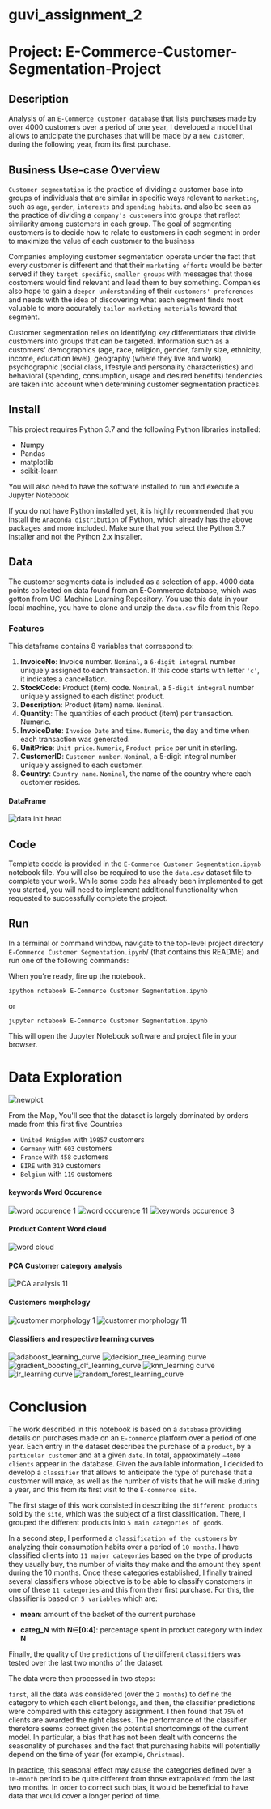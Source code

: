 # guvi_assignment_2
# Project: E-Commerce-Customer-Segmentation-Project

## Description

Analysis of an `E-Commerce customer database` that lists purchases made by over 4000 customers over a period of one year, I developed a model that allows to anticipate the purchases that will be made by a `new customer`, during the following year, from its first purchase.

## Business Use-case Overview
`Customer segmentation` is the practice of dividing a customer base into groups of individuals that are similar in specific ways relevant to `marketing`, such as `age`, `gender`, `interests` and `spending habits`. and also be seen as the practice of dividing a `company’s customers` into groups that reflect similarity among customers in each group. The goal of segmenting customers is to decide how to relate to customers in each segment in order to maximize the value of each customer to the business

Companies employing customer segmentation operate under the fact that every customer is different and that their `marketing efforts` would be better served if they `target specific`, `smaller groups` with messages that those costomers would find relevant and lead them to buy something. Companies also hope to gain a `deeper understanding` of their `customers' preferences` and needs with the idea of discovering what each segment finds most valuable to more accurately `tailor marketing materials` toward that segment.

Customer segmentation relies on identifying key differentiators that divide customers into groups that can be targeted. Information such as a customers' demographics (age, race, religion, gender, family size, ethnicity, income, education level), geography (where they live and work), psychographic (social class, lifestyle and personality characteristics) and behavioral (spending, consumption, usage and desired benefits) tendencies are taken into account when determining customer segmentation practices.


## Install
This project requires Python 3.7 and the following Python libraries installed:

* Numpy
* Pandas
* matplotlib
* scikit-learn

You will also need to have the software installed to run and execute a Jupyter Notebook

If you do not have Python installed yet, it is highly recommended that you install the `Anaconda distribution` of Python, which already has the above packages and more included. Make sure that you select the Python 3.7 installer and not the Python 2.x installer.


## Data
The customer segments data is included as a selection of app. 4000 data points collected on data found from an E-Commerce database, which was gotton from UCI Machine Learning Repository. You use this data in your local machine, you have to clone and unzip the `data.csv` file from this Repo.  

### Features
This dataframe contains 8 variables that correspond to:

1. **InvoiceNo**:  Invoice number. `Nominal`, a `6-digit integral` number uniquely assigned to each transaction. If this code starts with letter `'c'`, it indicates a cancellation.
2. **StockCode**: Product (item) code. `Nominal`, a `5-digit integral` number uniquely assigned to each distinct product.
3. **Description**: Product (item) name. `Nominal`.
4. **Quantity**:  The quantities of each product (item) per transaction. Numeric.
5. **InvoiceDate**: `Invoice Date` and `time`. `Numeric`, the day and time when each transaction was generated.
6. **UnitPrice**: `Unit price`. `Numeric`, `Product price` per unit in sterling.
7. **CustomerID**: `Customer number`. `Nominal`, a 5-digit integral number uniquely assigned to each customer.
8. **Country**: `Country name`. `Nominal`, the name of the country where each customer resides.

#### DataFrame 
![data init head](https://user-images.githubusercontent.com/25388109/86505675-d220f580-bdbf-11ea-8260-c165bf645c63.png)


## Code

Template codde is provided in the `E-Commerce Customer Segmentation.ipynb` notebook file. You will also be required to use the `data.csv` dataset file to complete your work. While some code has already been implemented to get you started, you will need to implement additional functionality when requested to successfully complete the project. 

## Run

In a terminal or command window, navigate to the top-level project directory `E-Commerce Customer Segmentation.ipynb`/ (that contains this README) and run one of the following commands:

When you're ready, fire up the notebook.

```ipython notebook E-Commerce Customer Segmentation.ipynb```

or

```jupyter notebook E-Commerce Customer Segmentation.ipynb```

This will open the Jupyter Notebook software and project file in your browser.


# Data Exploration

![newplot](https://user-images.githubusercontent.com/25388109/86505481-152d9980-bdbd-11ea-9d45-5a8292671f31.png)

From the Map, You'll see that the dataset is largely dominated by orders made from this first five Countries

* `United Knigdom` with `19857` customers
* `Germany` with `603` customers
* `France` with `458` customers
* `EIRE` with `319` customers
* `Belgium` with `119` customers



#### keywords Word Occurence 

![word occurence 1](https://user-images.githubusercontent.com/25388109/86505722-4fe50100-bdc0-11ea-9a91-b4f971b594f3.png)
![word occurence 11](https://user-images.githubusercontent.com/25388109/86505724-52475b00-bdc0-11ea-8373-07fef750c573.png)
![keywords occurence 3](https://user-images.githubusercontent.com/25388109/86505803-11037b00-bdc1-11ea-84cc-7bae63eb13e1.png)



#### Product Content Word cloud

![word cloud](https://user-images.githubusercontent.com/25388109/86505858-8ec78680-bdc1-11ea-8fcc-5354a5767830.png)



#### PCA Customer category analysis

![PCA analysis 11](https://user-images.githubusercontent.com/25388109/86505918-18775400-bdc2-11ea-9508-40b33ddc3da9.png)


#### Customers morphology


![customer morphology 1](https://user-images.githubusercontent.com/25388109/86505974-a81d0280-bdc2-11ea-9eb7-cc42b2fe055a.png)
![customer morphology 11](https://user-images.githubusercontent.com/25388109/86505976-ac492000-bdc2-11ea-935b-c59341fecd37.png)



#### Classifiers and respective learning curves


![adaboost_learning_curve](https://user-images.githubusercontent.com/25388109/86506016-1feb2d00-bdc3-11ea-81bc-5ca083bf8916.png)
![decision_tree_learning curve](https://user-images.githubusercontent.com/25388109/86506017-211c5a00-bdc3-11ea-8813-0f0d7f3b2222.png)
![gradient_boosting_clf_learning_curve](https://user-images.githubusercontent.com/25388109/86506018-21b4f080-bdc3-11ea-916e-ee4270d2579b.png)
![knn_learning curve](https://user-images.githubusercontent.com/25388109/86506019-224d8700-bdc3-11ea-992c-e43120a2d454.png)
![lr_learning curve](https://user-images.githubusercontent.com/25388109/86506021-24afe100-bdc3-11ea-87ab-110886ca2f91.png)
![random_forest_learning_curve](https://user-images.githubusercontent.com/25388109/86506022-25487780-bdc3-11ea-88a8-5ba35d71c89f.png)


# Conclusion

The work described in this notebook is based on a `database` providing details on purchases made on an `E-commerce` platform over a period of one year. Each entry in the dataset describes the purchase of a `product`, by a `particular customer` and at a given `date`. In total, approximately  `∼4000 clients` appear in the database. Given the available information, I decided to develop a `classifier` that allows to anticipate the type of purchase that a customer will make, as well as the number of visits that he will make during a year, and this from its first visit to the `E-commerce site`.

The first stage of this work consisted in describing the `different products` sold by the `site`, which was the subject of a first classification. There, I grouped the different products into `5 main categories of goods`. 

In a second step, I performed a `classification of the customers` by analyzing their consumption habits over a period of `10 months`. I have classified clients into `11 major categories` based on the type of products they usually buy, the number of visits they make and the amount they spent during the 10 months. Once these categories established, I finally trained several classifiers whose objective is to be able to classify constomers in one of these `11 categories` and this from their first purchase. For this, the classifier is based on `5 variables` which are:

* **mean**: amount of the basket of the current purchase

* **categ_N** with **N∈[0:4]**: percentage spent in product category with index  **N**

Finally, the quality of the `predictions` of the different `classifiers` was tested over the last two months of the dataset. 

The data were then processed in two steps:

`first`, all the data was considered (over the `2 months`) to define the category to which each client belongs, and then, the classifier predictions were compared with this category assignment. I then found that `75%` of clients are awarded the right classes. The performance of the classifier therefore seems correct given the potential shortcomings of the current model. In particular, a bias that has not been dealt with concerns the seasonality of purchases and the fact that purchasing habits will potentially depend on the time of year (for example, `Christmas`). 

In practice, this seasonal effect may cause the categories defined over a `10-month` period to be quite different from those extrapolated from the last two months. In order to correct such bias, it would be beneficial to have data that would cover a longer period of time.
